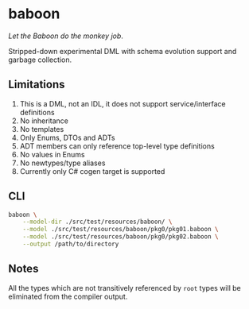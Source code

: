 # baboon

*Let the Baboon do the monkey job*.

Stripped-down experimental DML with schema evolution support and garbage collection.

## Limitations

1. This is a DML, not an IDL, it does not support service/interface definitions
2. No inheritance
3. No templates
4. Only Enums, DTOs and ADTs
5. ADT members can only reference top-level type definitions
6. No values in Enums
7. No newtypes/type aliases
8. Currently only C# cogen target is supported


## CLI

```bash
baboon \
    --model-dir ./src/test/resources/baboon/ \
    --model ./src/test/resources/baboon/pkg0/pkg01.baboon \
    --model ./src/test/resources/baboon/pkg0/pkg02.baboon \
    --output /path/to/directory
```

## Notes

All the types which are not transitively referenced by `root` types will be eliminated from the compiler output.
